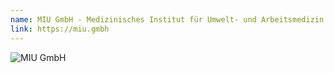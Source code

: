 ```yaml
---
name: MIU GmbH - Medizinisches Institut für Umwelt- und Arbeitsmedizin
link: https://miu.gmbh
---
```


![MIU GmbH](@/assets/partner/miu.svg)
